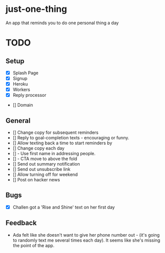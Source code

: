 # just-one-thing
An app that reminds you to do one personal thing a day

# TODO

## Setup
- [x] Splash Page
- [x] Signup
- [x] Heroku
- [x] Workers
- [x] Reply processor
- [] Domain

## General
- [] Change copy for subsequent reminders
- [] Reply to goal-completion texts - encouraging or funny.
- [] Allow texting back a time to start reminders by
- [] Change copy each day
- [] - Use first name in addressing people.
- [] - CTA move to above the fold
- [] Send out summary notification
- [] Send out unsubscribe link
- [] Allow turning off for weekend
- [] Post on hacker news

## Bugs
- [x] Challen got a 'Rise and Shine' text on her first day


## Feedback
- Ada felt like she doesn't want to give her phone number out - (it's going to randomly text me several times each day). It seems like she's missing the point of the app.
